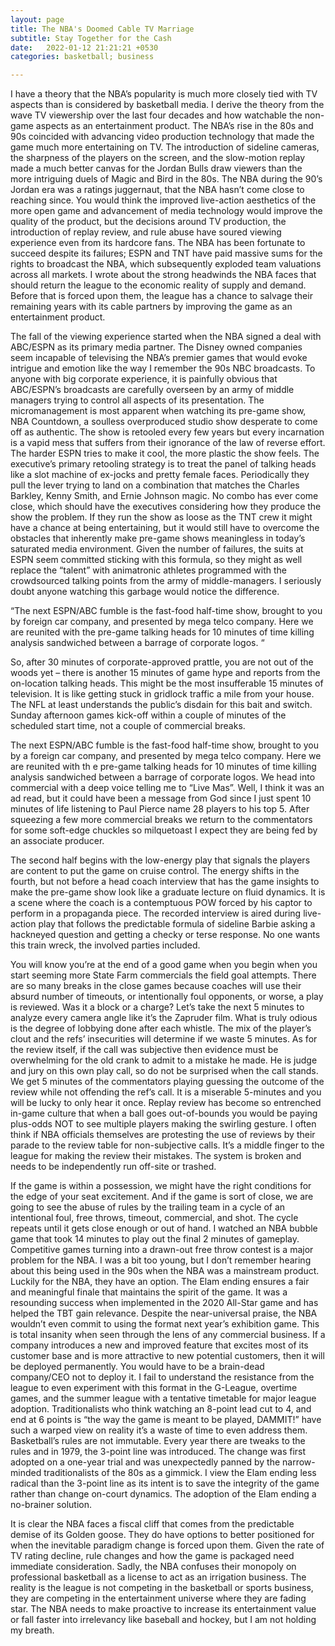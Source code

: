 ```yaml
---
layout: page
title: The NBA's Doomed Cable TV Marriage
subtitle: Stay Together for the Cash
date:   2022-01-12 21:21:21 +0530
categories: basketball; business

---
```


I have a theory that the NBA’s popularity is much more closely tied with TV aspects than is considered by basketball media. I derive the theory from the wave TV viewership
over the last four decades and how watchable the non-game aspects as an entertainment product. The NBA’s rise in the 80s and 90s coincided with advancing video production
technology that made the game much more entertaining on TV. The introduction of sideline cameras, the sharpness of the players on the screen, and the slow-motion replay made
a much better canvas for the Jordan Bulls draw viewers than the more intriguing duels of Magic and Bird in the 80s.  The NBA during the 90’s Jordan era was a ratings juggernaut,
that the NBA hasn’t come close to reaching since.  You would think the improved live-action aesthetics of the more open game and advancement of media technology would improve
the quality of the product, but the decisions around TV production, the introduction of replay review, and rule abuse have soured viewing experience even from its hardcore fans.
The NBA has been fortunate to succeed despite its failures; ESPN and TNT have paid massive sums for the rights to broadcast the NBA, which subsequently exploded team
valuations across all markets. I wrote about the strong headwinds the NBA faces that should return the league to the economic reality of supply and demand. Before that
is forced upon them, the league has a chance to salvage their remaining years with its cable partners by improving the game as an entertainment product.

The fall of the viewing experience started when the NBA signed a deal with ABC/ESPN as its primary media partner. The Disney owned companies seem incapable of televising
the NBA’s premier games that would evoke intrigue and emotion like the way I remember the 90s NBC broadcasts. To anyone with big corporate experience, it is painfully
obvious that ABC/ESPN’s broadcasts are carefully overseen by an army of middle managers trying to control all aspects of its presentation. The micromanagement is most
apparent when watching its pre-game show, NBA Countdown, a soulless overproduced studio show desperate to come off as authentic.  The show is retooled every few years
but every incarnation is a vapid mess that suffers from their ignorance of the law of reverse effort. The harder ESPN tries to make it cool, the more plastic the show feels.
The executive’s primary retooling strategy is to treat the panel of talking heads like a slot machine of ex-jocks and pretty female faces. Periodically they pull the
lever trying to land on a combination that matches the Charles Barkley, Kenny Smith, and Ernie Johnson magic. No combo has ever come close, which should have the
executives considering how they produce the show the problem. If they run the show as loose as the TNT crew it might have a chance at being entertaining,
but it would still have to overcome the obstacles that inherently make pre-game shows meaningless in today’s saturated media environment. Given the number of failures,
the suits at ESPN seem committed sticking with this formula, so they might as well replace the “talent” with animatronic athletes programmed with the crowdsourced
talking points from the army of middle-managers. I seriously doubt anyone watching this garbage would notice the difference.

“The next ESPN/ABC fumble is the fast-food half-time show, brought to you by foreign car company, and presented by mega telco company. Here we are reunited
with the pre-game talking heads for 10 minutes of time killing analysis sandwiched between a barrage of corporate logos. “

So, after 30 minutes of corporate-approved prattle, you are not out of the woods yet – there is another 15 minutes of game hype and reports from the
on-location talking heads. This might be the most insufferable 15 minutes of television. It is like getting stuck in gridlock traffic a mile from your house. 
The NFL at least understands the public’s disdain for this bait and switch. Sunday afternoon games kick-off within a couple of minutes of the scheduled start time,
not a couple of commercial breaks.

The next ESPN/ABC fumble is the fast-food half-time show, brought to you by a foreign car company, and presented by mega telco company. Here we are reunited with th
e pre-game talking heads for 10 minutes of time killing analysis sandwiched between a barrage of corporate logos. We head into commercial with a deep voice telling
me to “Live Mas”. Well, I think it was an ad read, but it could have been a message from God since I just spent 10 minutes of life listening to Paul Pierce name 28 players to his top 5. After squeezing a few more commercial breaks we return to the commentators for some soft-edge chuckles so milquetoast I expect they are being fed by an associate producer.

The second half begins with the low-energy play that signals the players are content to put the game on cruise control. The energy shifts in the fourth, but not
before a head coach interview that has the game insights to make the pre-game show look like a graduate lecture on fluid dynamics. It is a scene where the coach 
is a contemptuous POW forced by his captor to perform in a propaganda piece. The recorded interview is aired during live-action play that follows the predictable
formula of sideline Barbie asking a hackneyed question and getting a checky or terse response. No one wants this train wreck, the involved parties included.  

You will know you’re at the end of a good game when you begin when you start seeming more State Farm commercials the field goal attempts. There are so many
breaks in the close games because coaches will use their absurd number of timeouts, or intentionally foul opponents, or worse, a play is reviewed. Was it a
block or a charge? Let’s take the next 5 minutes to analyze every camera angle like it’s the Zapruder film. What is truly odious is the degree of lobbying done
after each whistle. The mix of the player’s clout and the refs’ insecurities will determine if we waste 5 minutes. As for the review itself, if the call was
subjective then evidence must be overwhelming for the old crank to admit to a mistake he made. He is judge and jury on this own play call, so do not be surprised when
the call stands. We get 5 minutes of the commentators playing guessing the outcome of the review while not offending the ref’s call. It is a miserable 5-minutes and
you will be lucky to only hear it once. Replay review has become so entrenched in-game culture that when a ball goes out-of-bounds you would be paying plus-odds NOT
to see multiple players making the swirling gesture. I often think if NBA officials themselves are protesting the use of reviews by their parade to the review table for non-subjective calls. It’s a middle finger to the league for making the review their mistakes. The system is broken and needs to be independently run off-site or trashed.


If the game is within a possession, we might have the right conditions for the edge of your seat excitement. And if the game is sort of close, we are going to
see the abuse of rules by the trailing team in a cycle of an intentional foul, free throws, timeout, commercial, and shot. The cycle repeats until it gets close
enough or out of hand. I watched an NBA bubble game that took 14 minutes to play out the final 2 minutes of gameplay. Competitive games turning into a drawn-out
free throw contest is a major problem for the NBA. I was a bit too young, but I don’t remember hearing about this being used in the 90s when the NBA was a mainstream
product. Luckily for the NBA, they have an option. The Elam ending ensures a fair and meaningful finale that maintains the spirit of the game. It was a resounding 
success when implemented in the 2020 All-Star game and has helped the TBT gain relevance. Despite the near-universal praise, the NBA wouldn’t even commit to 
using the format next year’s exhibition game. This is total insanity when seen through the lens of any commercial business. If a company introduces a new and
improved feature that excites most of its customer base and is more attractive to new potential customers, then it will be deployed permanently. You would have 
to be a brain-dead company/CEO not to deploy it. I fail to understand the resistance from the league to even experiment with this format in the G-League, 
overtime games, and the summer league with a tentative timetable for major league adoption. Traditionalists who think watching an 8-point lead cut to 4,
and end at 6 points is “the way the game is meant to be played, DAMMIT!” have such a warped view on reality it’s a waste of time to even address them.
Basketball’s rules are not immutable. Every year there are tweaks to the rules and in 1979, the 3-point line was introduced. The change was first adopted 
on a one-year trial and was unexpectedly panned by the narrow-minded traditionalists of the 80s as a gimmick. I view the Elam ending less radical than the
3-point line as its intent is to save the integrity of the game rather than change on-court dynamics. The adoption of the Elam ending a no-brainer solution.

 

It is clear the NBA faces a fiscal cliff that comes from the predictable demise of its Golden goose. They do have options to better positioned for when the
inevitable paradigm change is forced upon them. Given the rate of TV rating decline, rule changes and how the game is packaged need immediate consideration.
Sadly, the NBA confuses their monopoly on professional basketball as a license to act as an irrigation business. The reality is the league is not competing
in the basketball or sports business, they are competing in the entertainment universe where they are fading star. The NBA needs to make proactive to increase
its entertainment value or fall faster into irrelevancy like baseball and hockey, but I am not holding my breath.
